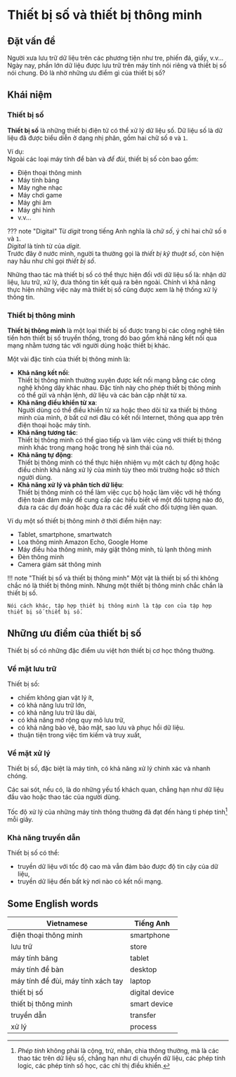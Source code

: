 # Thiết bị số và thiết bị thông minh

## Đặt vấn đề

Người xưa lưu trữ dữ liệu trên các phương tiện như tre, phiến đá, giấy, v.v... Ngày nay, phần lớn dữ liệu được lưu trữ trên máy tính nói riêng và thiết bị số nói chung. Đó là nhờ những ưu điểm gì của thiết bị số?  

## Khái niệm

### Thiết bị số

**Thiết bị số** là những thiết bị điện tử có thể xử lý dữ liệu số. Dữ liệu số là dữ liệu đã được biểu diễn ở dạng nhị phân, gồm hai chữ số `0` và `1`.  

Ví dụ:  
Ngoài các loại máy tính để bàn và *để đùi*, thiết bị số còn bao gồm:  

- Điện thoại thông minh
- Máy tính bảng
- Máy nghe nhạc
- Máy chơi game
- Máy ghi âm
- Máy ghi hình
- v.v...

??? note "Digital"
    Từ *digit* trong tiếng Anh nghĩa là *chữ số*, ý chỉ hai chữ số `0` và `1`.  
    *Digital* là tính từ của *digit*.  
    Trước đây ở nước mình, người ta thường gọi là *thiết bị kỹ thuật số*, còn hiện nay hầu như chỉ gọi *thiết bị số*.

Những thao tác mà thiết bị số có thể thực hiện đối với dữ liệu số là: nhận dữ liệu, lưu trữ, xử lý, đưa thông tin kết quả ra bên ngoài. Chính vì khả năng thực hiện những việc này mà thiết bị số cũng được xem là hệ thống xử lý thông tin.  

### Thiết bị thông minh

**Thiết bị thông minh** là một loại thiết bị số được trang bị các công nghệ tiên tiến hơn thiết bị số truyền thống, trong đó bao gồm khả năng kết nối qua mạng nhằm tương tác với người dùng hoặc thiết bị khác.

Một vài đặc tính của thiết bị thông minh là:  

- **Khả năng kết nối**:  
    Thiết bị thông minh thường xuyên được kết nối mạng bằng các công nghệ không dây khác nhau. Đặc tính này cho phép thiết bị thông minh có thể gửi và nhận lệnh, dữ liệu và các bản cập nhật từ xa.  
- **Khả năng điều khiển từ xa**:  
    Người dùng có thể điều khiển từ xa hoặc theo dõi từ xa thiết bị thông minh của mình, ở bất cứ nơi đâu có kết nối Internet, thông qua app trên điện thoại hoặc máy tính.
- **Khả năng tương tác**:  
    Thiết bị thông minh có thể giao tiếp và làm việc cùng với thiết bị thông minh khác trong mạng hoặc trong hệ sinh thái của nó.
- **Khả năng tự động**:  
    Thiết bị thông minh có thể thực hiện nhiệm vụ một cách tự động hoặc điều chỉnh khả năng xử lý của mình tùy theo môi trường hoặc sở thích người dùng.
- **Khả năng xử lý và phân tích dữ liệu**:  
    Thiết bị thông minh có thể làm việc cục bộ hoặc làm việc với hệ thống điện toán đám mây để cung cấp các hiểu biết về một đối tượng nào đó, đưa ra các dự đoán hoặc đưa ra các đề xuất cho đối tượng liên quan.

Ví dụ một số thiết bị thông minh ở thời điểm hiện nay:  

- Tablet, smartphone, smartwatch
- Loa thông minh Amazon Echo, Google Home
- Máy điều hòa thông minh, máy giặt thông minh, tủ lạnh thông minh
- Đèn thông minh
- Camera giám sát thông minh

!!! note "Thiết bị số và thiết bị thông minh"
    Một vật là thiết bị số thì không chắc nó là thiết bị thông minh. Nhưng một thiết bị thông minh chắc chắn là thiết bị số.
    
    Nói cách khác, tập hợp thiết bị thông minh là tập con của tập hợp thiết bị số thiết bị số.

## Những ưu điểm của thiết bị số

Thiết bị số có những đặc điểm ưu việt hơn thiết bị cơ học thông thường.

### Về mặt lưu trữ

Thiết bị số:  

- chiếm không gian vật lý ít,
- có khả năng lưu trữ lớn,
- có khả năng lưu trữ lâu dài,
- có khả năng mở rộng quy mô lưu trữ,
- có khả năng bảo vệ, bảo mật, sao lưu và phục hồi dữ liệu.
- thuận tiện trong việc tìm kiếm và truy xuất,

### Về mặt xử lý

Thiết bị số, đặc biệt là máy tính, có khả năng xử lý chinh xác và nhanh chóng.  

Các sai sót, nếu có, là do những yếu tố khách quan, chẳng hạn như dữ liệu đầu vào hoặc thao tác của người dùng.  

Tốc độ xử lý của những máy tính thông thường đã đạt đến hàng tỉ phép tính[^1] mỗi giây.  

[^1]: *Phép tính* không phải là cộng, trừ, nhân, chia thông thường, mà là các thao tác trên dữ liệu số, chẳng hạn như di chuyển dữ liệu, các phép tính logic, các phép tính số học, các chỉ thị điều khiển.

### Khả năng truyền dẫn

Thiết bị số có thể:  

- truyền dữ liệu với tốc độ cao mà vẫn đảm bảo được độ tin cậy của dữ liệu,  
- truyền dữ liệu đến bất kỳ nơi nào có kết nối mạng.

## Some English words

| Vietnamese | Tiếng Anh | 
| --- | --- |
| điện thoại thông minh | smartphone |
| lưu trữ | store |
| máy tính bảng | tablet |
| máy tính để bàn | desktop |
| máy tính để đùi, máy tính xách tay | laptop |
| thiết bị số | digital device |
| thiết bị thông minh | smart device |
| truyền dẫn | transfer |
| xử lý | process |

